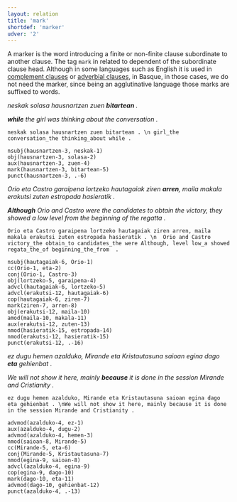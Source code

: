 ```yaml
---
layout: relation
title: 'mark'
shortdef: 'marker'
udver: '2'
---
```


A marker is the word introducing a finite or non-finite clause subordinate to another clause. The tag  `mark` in related to dependent of the subordinate clause head. Although in some languages such as English it is used in [complement clauses](ccomp) or [adverbial clauses](advcl), in Basque, in those cases, we do not need the marker, since being an agglutinative language those marks are suffixed to words.

*neskak solasa hausnartzen zuen **bitartean** .*

***while** the girl was thinking about the conversation .*

~~~ sdparse
neskak solasa hausnartzen zuen bitartean . \n girl_the conversation_the thinking_about while .

nsubj(hausnartzen-3, neskak-1)
obj(hausnartzen-3, solasa-2)
aux(hausnartzen-3, zuen-4)
mark(hausnartzen-3, bitartean-5)
punct(hausnartzen-3, .-6)
~~~


*Orio eta Castro garaipena lortzeko hautagaiak ziren **arren**, maila makala erakutsi zuten estropada hasieratik .*

***Although** Orio and Castro were the candidates to obtain the victory, they showed a low level from the beginning of the regatta .*


~~~ sdparse
Orio eta Castro garaipena lortzeko hautagaiak ziren arren, maila makala erakutsi zuten estropada hasieratik . \n  Orio and Castro victory_the obtain_to candidates_the were Although, level low_a showed regata_the_of beginning_the_from  .

nsubj(hautagaiak-6, Orio-1)
cc(Orio-1, eta-2)
conj(Orio-1, Castro-3)
obj(lortzeko-5, garaipena-4)
advcl(hautagaiak-6, lortzeko-5)
advcl(erakutsi-12, hautagaiak-6)
cop(hautagaiak-6, ziren-7)
mark(ziren-7, arren-8)
obj(erakutsi-12, maila-10)
amod(maila-10, makala-11)
aux(erakutsi-12, zuten-13)
nmod(hasieratik-15, estropada-14)
nmod(erakutsi-12, hasieratik-15)
punct(erakutsi-12, .-16)
~~~


*ez dugu hemen azalduko, Mirande eta Kristautasuna saioan egina dago **eta** gehienbat .*

*We will not show it here, mainly **because** it is done in the session Mirande and Cristianity .*


~~~ sdparse
ez dugu hemen azalduko, Mirande eta Kristautasuna saioan egina dago eta gehienbat . \nWe will not show it here, mainly because it is done in the session Mirande and Cristianity .

advmod(azalduko-4, ez-1)
aux(azalduko-4, dugu-2)
advmod(azalduko-4, hemen-3)
nmod(saioan-8, Mirande-5)
cc(Mirande-5, eta-6)
conj(Mirande-5, Kristautasuna-7)
nmod(egina-9, saioan-8)
advcl(azalduko-4, egina-9)
cop(egina-9, dago-10)
mark(dago-10, eta-11)
advmod(dago-10, gehienbat-12)
punct(azalduko-4, .-13)
~~~

<!-- Interlanguage links updated Pá kvě 14 11:09:08 CEST 2021 -->
